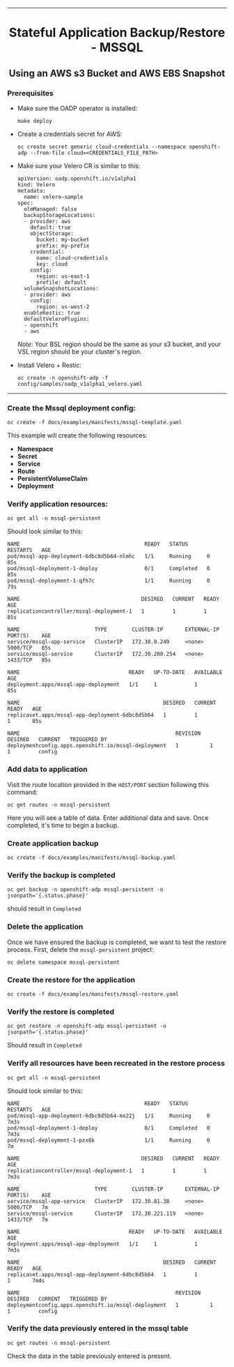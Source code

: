 <hr style="height:1px;border:none;color:#333;">
<h1 align="center">Stateful Application Backup/Restore - MSSQL</h1>
<h2 align="center">Using an AWS s3 Bucket and AWS EBS Snapshot</h2>

### Prerequisites
* Make sure the OADP operator is installed:

    `make deploy`

* Create a credentials secret for AWS:

   `oc create secret generic cloud-credentials --namespace openshift-adp --from-file cloud=<CREDENTIALS_FILE_PATH>`

* Make sure your Velero CR is similar to this:

    ```
    apiVersion: oadp.openshift.io/v1alpha1
    kind: Velero
    metadata:
      name: velero-sample
    spec:
      olmManaged: false
      backupStorageLocations:
      - provider: aws
        default: true
        objectStorage:
          bucket: my-bucket
          prefix: my-prefix
        credential:
          name: cloud-credentials
          key: cloud    
        config:
          region: us-east-1
          profile: default
      volumeSnapshotLocations:
      - provider: aws
        config:
          region: us-west-2
      enableRestic: true
      defaultVeleroPlugins:
      - openshift
      - aws
    ```
    *Note*: Your BSL region should be the same as your s3 bucket, and your
            VSL region should be your cluster's region. 

* Install Velero + Restic:

  `oc create -n openshift-adp -f config/samples/oadp_v1alpha1_velero.yaml`

<hr style="height:1px;border:none;color:#333;">

### Create the Mssql deployment config:

`oc create -f docs/examples/manifests/mssql-template.yaml`

This example will create the following resources:
* **Namespace** 
* **Secret** 
* **Service** 
* **Route** 
* **PersistentVolumeClaim** 
* **Deployment** 

### Verify application resources:

`oc get all -n mssql-persistent`

Should look similar to this:

```
NAME                                        READY   STATUS      RESTARTS   AGE
pod/mssql-app-deployment-6dbc8d5b64-nlmhc   1/1     Running     0          85s
pod/mssql-deployment-1-deploy               0/1     Completed   0          85s
pod/mssql-deployment-1-qfh7c                1/1     Running     0          79s

NAME                                       DESIRED   CURRENT   READY   AGE
replicationcontroller/mssql-deployment-1   1         1         1       85s

NAME                        TYPE        CLUSTER-IP       EXTERNAL-IP   PORT(S)    AGE
service/mssql-app-service   ClusterIP   172.30.8.249     <none>        5000/TCP   85s
service/mssql-service       ClusterIP   172.30.200.254   <none>        1433/TCP   85s

NAME                                   READY   UP-TO-DATE   AVAILABLE   AGE
deployment.apps/mssql-app-deployment   1/1     1            1           85s

NAME                                              DESIRED   CURRENT   READY   AGE
replicaset.apps/mssql-app-deployment-6dbc8d5b64   1         1         1       85s

NAME                                                  REVISION   DESIRED   CURRENT   TRIGGERED BY
deploymentconfig.apps.openshift.io/mssql-deployment   1          1         1         config
```

### Add data to application

Visit the route location provided in the `HOST/PORT` section following this command:

`oc get routes -n mssql-persistent`

Here you will see a table of data. Enter additional data and save.
Once completed, it's time to begin a backup.

### Create application backup

`oc create -f docs/examples/manifests/mssql-backup.yaml`

### Verify the backup is completed

`oc get backup -n openshift-adp mssql-persistent -o jsonpath='{.status.phase}'`

should result in `Completed`

### Delete the application

Once we have ensured the backup is completed, we want to test the restore 
process. First, delete the `mssql-persistent` project:

`oc delete namespace mssql-persistent`

### Create the restore for the application

`oc create -f docs/examples/manifests/mssql-restore.yaml`

### Verify the restore is completed

`oc get restore -n openshift-adp mssql-persistent -o jsonpath='{.status.phase}'`

Should result in `Completed`

### Verify all resources have been recreated in the restore process

`oc get all -n mssql-persistent`

Should look similar to this:

```
NAME                                        READY   STATUS      RESTARTS   AGE
pod/mssql-app-deployment-6dbc8d5b64-mx22j   1/1     Running     0          7m3s
pod/mssql-deployment-1-deploy               0/1     Completed   0          7m3s
pod/mssql-deployment-1-pzx6k                1/1     Running     0          7m

NAME                                       DESIRED   CURRENT   READY   AGE
replicationcontroller/mssql-deployment-1   1         1         1       7m3s

NAME                        TYPE        CLUSTER-IP       EXTERNAL-IP   PORT(S)    AGE
service/mssql-app-service   ClusterIP   172.30.81.38     <none>        5000/TCP   7m
service/mssql-service       ClusterIP   172.30.221.119   <none>        1433/TCP   7m

NAME                                   READY   UP-TO-DATE   AVAILABLE   AGE
deployment.apps/mssql-app-deployment   1/1     1            1           7m3s

NAME                                              DESIRED   CURRENT   READY   AGE
replicaset.apps/mssql-app-deployment-6dbc8d5b64   1         1         1       7m4s

NAME                                                  REVISION   DESIRED   CURRENT   TRIGGERED BY
deploymentconfig.apps.openshift.io/mssql-deployment   1          1         1         config

```

### Verify the data previously entered in the mssql table 

`oc get routes -n mssql-persistent`

Check the data in the table previously entered is present.
